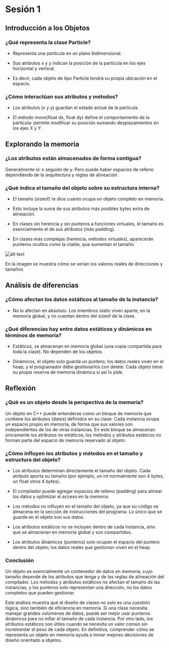 # Sesión 1

## Introducción a los Objetos

### ¿Qué representa la clase Particle?

- Representa una partícula en un plano bidimensional.

- Sus atributos x y y indican la posición de la partícula en los ejes horizontal y vertical.

- Es decir, cada objeto de tipo Particle tendrá su propia ubicación en el espacio.

### ¿Cómo interactúan sus atributos y métodos?

- Los atributos (x y y) guardan el estado actual de la partícula.

- El método move(float dx, float dy) define el comportamiento de la partícula: permite modificar su posición sumando desplazamientos en los ejes X y Y.


## Explorando la memoria

### ¿Los atributos están almacenados de forma contigua?

Generalmente sí: x seguido de y. Pero puede haber espacios de relleno dependiendo de la arquitectura y reglas de alineación.

### ¿Qué indica el tamaño del objeto sobre su estructura interna?

- El tamaño (sizeof) te dice cuánto ocupa un objeto completo en memoria.

- Esto incluye la suma de sus atributos más posibles bytes extra de alineación.

- En clases sin herencia y sin punteros a funciones virtuales, el tamaño es esencialmente el de sus atributos (más padding).

- En clases más complejas (herencia, métodos virtuales), aparecerán punteros ocultos como la vtable, que aumentan el tamaño.

![alt text](image.png)

En la imagen se muestra cómo se verían los valores reales de direcciones y tamaños

## Análisis de diferencias

### ¿Cómo afectan los datos estáticos al tamaño de la instancia?

- No lo afectan en absoluto. Los miembros static viven aparte, en la memoria global, y no cuentan dentro del sizeof de la clase.

### ¿Qué diferencias hay entre datos estáticos y dinámicos en términos de memoria?

- Estáticos, se almacenan en memoria global (una copia compartida para toda la clase). No dependen de los objetos.

- Dinámicos, el objeto solo guarda un puntero; los datos reales viven en el heap, y el programador debe gestionarlos con delete. Cada objeto tiene su propia reserva de memoria dinámica si así lo pide.


## Reflexión

### ¿Qué es un objeto desde la perspectiva de la memoria?

Un objeto en C++ puede entenderse como un bloque de memoria que contiene los atributos (datos) definidos en su clase. Cada instancia ocupa un espacio propio en memoria, de forma que sus valores son independientes de los de otras instancias. En este bloque se almacenan únicamente los atributos no estáticos; los métodos y atributos estáticos no forman parte del espacio de memoria reservado al objeto.

### ¿Cómo influyen los atributos y métodos en el tamaño y estructura del objeto?

- Los atributos determinan directamente el tamaño del objeto. Cada atributo aporta su tamaño (por ejemplo, un int normalmente son 4 bytes, un float otros 4 bytes).

- El compilador puede agregar espacios de relleno (padding) para alinear los datos y optimizar el acceso en la memoria.

- Los métodos no influyen en el tamaño del objeto, ya que su código se almacena en la sección de instrucciones del programa. Lo único que se guarda en el objeto son sus datos.

- Los atributos estáticos no se incluyen dentro de cada instancia, sino que se almacenan en memoria global y son compartidos.

- Los atributos dinámicos (punteros) solo ocupan el espacio del puntero dentro del objeto; los datos reales que gestionan viven en el heap.

### Conclusión

Un objeto es esencialmente un contenedor de datos en memoria, cuyo tamaño depende de los atributos que tenga y de las reglas de alineación del compilador. Los métodos y atributos estáticos no afectan el tamaño de las instancias, y los punteros solo representan una dirección, no los datos completos que pueden gestionar.

Este análisis muestra que el diseño de clases no solo es una cuestión lógica, sino también de eficiencia en memoria. Si una clase necesita manejar grandes volúmenes de datos, puede ser mejor usar punteros dinámicos para no inflar el tamaño de cada instancia. Por otro lado, los atributos estáticos son útiles cuando se necesita un valor común sin incrementar el peso de cada objeto. En definitiva, comprender cómo se representa un objeto en memoria ayuda a tomar mejores decisiones de diseño orientado a objetos.

